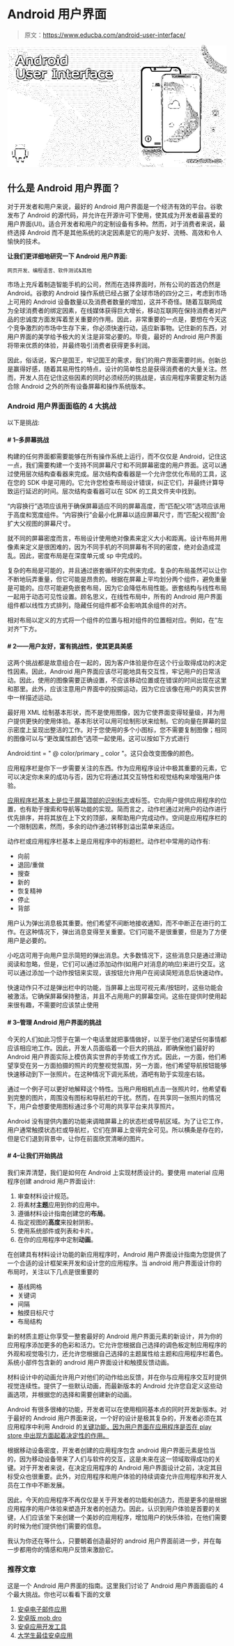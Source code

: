 # Android 用户界面

> 原文：<https://www.educba.com/android-user-interface/>

![Android-User-Interface](img/17f0c2e411f092aadd6d0ae72e14c66d.png)



## 什么是 Android 用户界面？

对于开发者和用户来说，最好的 Android 用户界面是一个经济有效的平台。谷歌发布了 Android 的源代码，并允许在开源许可下使用，使其成为开发者最喜爱的用户界面(UI)。适合开发者和用户的定制设备有多种。然而，对于消费者来说，最终选择 Android 而不是其他系统的决定因素是它的用户友好、流畅、高效和令人愉快的技术。

**让我们更详细地研究一下 Android 用户界面:**

<small>网页开发、编程语言、软件测试&其他</small>

市场上充斥着制造智能手机的公司，然而在选择界面时，所有公司的首选仍然是 Android。谷歌的 Android 操作系统已经占据了全球市场的四分之三，考虑到市场上可用的 Android 设备数量以及消费者数量的增加，这并不奇怪。随着互联网成为全球消费者的绑定因素，在线媒体获得巨大增长，移动互联网在保持消费者对产品的忠诚度方面发挥着至关重要的作用。因此，非常重要的一点是，要想在今天这个竞争激烈的市场中生存下来，你必须快速行动，适应新事物。记住新的东西，对用户界面的美学给予极大的关注是非常必要的。毕竟，最好的 Android 用户界面将带来优质的体验，并最终吸引消费者获得更多利润。

因此，俗话说，客户是国王，牢记国王的需求，我们的用户界面需要时尚。创新总是赢得好感，随着其易用性的特点，设计的简单性总是获得消费者的大量关注。然而，开发人员在记住这些因素的同时必须经历的挑战是，该应用程序需要定制为适合除 Android 之外的所有设备屏幕和操作系统版本。

### Android 用户界面面临的 4 大挑战

以下是挑战:

#### # 1–多屏幕挑战

构建的任何界面都需要能够在所有操作系统上运行，而不仅仅是 Android，记住这一点，我们需要构建一个支持不同屏幕尺寸和不同屏幕密度的用户界面。这可以通过使用层次结构查看器来完成。层次结构查看器是一个允许您优化布局的工具，这在您的 SDK 中是可用的。它允许您检查布局设计错误，纠正它们，并最终计算导致运行延迟的时间。层次结构查看器可以在 SDK 的工具文件夹中找到。

“内容换行”选项应该用于确保屏幕适应不同的屏幕高度，而“匹配父项”选项应该用于高度和宽度组件。“内容换行”会最小化屏幕以适应屏幕尺寸，而“匹配父视图”会扩大父视图的屏幕尺寸。

就不同的屏幕密度而言，布局设计使用绝对像素来定义大小和距离。设计布局并用像素来定义是很困难的，因为不同手机的不同屏幕有不同的密度，绝对会造成混乱。因此，密度布局是在深度单元或 sp 中完成的。

复杂的布局是可能的，并且通过嵌套循环的实例来完成。复杂的布局虽然可以让你不断地玩弄重量，但它可能是昂贵的。根据在屏幕上平均划分两个组件，避免重量是可能的。应尽可能避免嵌套布局，因为它会降低布局性能。嵌套结构与线性布局一起用于动态可见性设置。顾名思义，在线性布局中，所有的 Android 用户界面组件都以线性方式排列，隐藏任何组件都不会影响其余组件的对齐。

相对布局以定义的方式将一个组件的位置与相对组件的位置相对应。例如，在“左对齐”下方。

#### # 2——用户友好，富有挑战性，使其更具美感

这两个挑战都是故意组合在一起的，因为客户体验是你在这个行业取得成功的决定性因素。因此，Android 用户界面应该尽可能地具有交互性，牢记用户的日常活动。因此，使用的图像需要正确设置，不应该移动位置或在错误的时间出现在这里和那里。此外，应该注意用户界面中的投掷运动，因为它应该像在用户的真实世界中一样描述运动。

最好用 XML 绘制基本形状，而不是使用图像，因为它使界面变得轻量级，并为用户提供更快的使用体验。基本形状可以用可绘制形状来绘制。它的向量在屏幕的显示密度上呈现出整洁的工作。对于您使用的多个小图标，您不需要复制图像；相同的图像可以与“更改属性颜色”选项一起使用。这可以按如下方式进行

Android:tint = " @ color/primary _ color "。这只会改变图像的颜色。

应用程序栏是你下一步需要关注的东西。作为应用程序设计中极其重要的元素，它可以决定你未来的成功与否，因为它将通过其交互特性和视觉结构来增强用户体验。

[应用程序栏基本上是位于屏幕顶部的识别标志](https://www.educba.com/app-development-tool/ "Choose Best Technology for App Development")或标签。它向用户提供应用程序的位置，也有助于搜索和导航等功能的实现。简而言之，动作栏通过对用户的动作进行优先排序，并将其放在上下文的顶部，来帮助用户完成动作。空间是应用程序栏的一个限制因素，然而，多余的动作通过转移到溢出菜单来适应。

动作栏或应用程序栏基本上是应用程序中的标题栏。动作栏中常用的动作有:

*   向前
*   退回/重做
*   搜查
*   新的
*   恢复精神
*   停止
*   背部

用户认为弹出消息极其重要。他们希望不间断地接收通知，而不中断正在进行的工作。在这种情况下，弹出消息变得至关重要。它们可能不是很重要，但是为了方便用户是必要的。

小吃店可用于向用户显示简短的弹出消息。大多数情况下，这些消息只是通过滑动阅读和忽略，但是，它们可以通过添加动作(如用户对消息的响应)来进行交互。这可以通过添加一个动作按钮来实现，该按钮允许用户在阅读简短消息后快速动作。

快速动作只不过是弹出栏中的功能，当屏幕上出现可视元素/按钮时，这些功能会被激活。它确保屏幕保持整洁，并且不占用用户的屏幕空间。这些在提供时使用起来很有趣，不需要时应该禁止使用

#### # 3–管理 Android 用户界面的挑战

今天的人们如此习惯于在第一个电话里就把事情做好，以至于他们渴望任何事情都应该相应地工作。因此，开发人员面临着一个巨大的挑战，即确保他们最好的 Android 用户界面实际上模仿真实世界的手势或工作方式。因此，一方面，他们希望享受在另一方面拍摄的照片的完整视觉氛围，另一方面，他们希望导航按钮能够快速移动到下一张照片。在这种情况下调光系统，酒吧有助于实现座右铭。

通过一个例子可以更好地解释这个特性。当用户用相机点击一张照片时，他希望看到完整的图片，周围没有图标和导航栏的干扰。然而，在共享同一张照片的情况下，用户会想要使用图标通过多个可用的共享平台来共享照片。

Android 没有提供内置的功能来调暗屏幕上的状态栏或导航区域。为了让它工作，用户通常触摸状态栏或导航栏，它们在屏幕上变得完全可见。所以横条是存在的，但是它们退到背景中，让你在前面欣赏清晰的图片。

#### # 4–让我们开始挑战

我们来弄清楚，我们是如何在 Android 上实现材质设计的。要使用 material 应用程序创建 android 用户界面设计:

1.  审查材料设计规范。
2.  将素材**主题**应用到你的应用中。
3.  遵循材料设计指南创建您的**布局**。
4.  指定视图的**高度**来投射阴影。
5.  使用系统部件或列表和卡片。
6.  在你的应用程序中定制**动画**。

在创建具有材料设计功能的新应用程序时，Android 用户界面设计指南为您提供了一个合适的设计框架来开发和设计您的应用程序。当 android 用户界面设计你的布局时，关注以下几点是很重要的

*   基线网格
*   关键词
*   间隔
*   触摸目标尺寸
*   布局结构

新的材质主题让你享受一整套最好的 Android 用户界面元素的新设计，并为你的应用程序添加更多的色彩和活力。它允许您根据自己选择的调色板定制应用程序的外观和视觉吸引力，还允许您根据自己选择的主题属性给主题和应用程序栏着色。系统小部件包含新的 android 用户界面设计和触摸反馈动画。

材料设计中的动画允许用户对他们的动作给出反馈，并在你与应用程序交互时提供视觉连续性。提供了一些默认动画，而最新版本的 Android 允许您自定义这些动画选项，并根据您的选择和需要创建新的动画。

Android 有很多很棒的功能，开发者可以在使用相同基本点的同时开发新版本。对于最好的 Android 用户界面来说，一个好的设计是极其复杂的，开发者必须在其应用程序中利用 Android 的[关键功能，因为用户界面在应用程序是否在 play store 中出现方面起着决定性的作用。](https://www.educba.com/free-android-apps-apk/ "Top 10 Free Android Apps of All Time")

根据移动设备密度，开发者创建的应用程序包含 android 用户界面元素是恰当的，因为移动设备带来了人们与软件的交互，这是未来在这一领域取得成功的关键。对于开发者来说，在决定应用程序的 Android 用户界面设计之前，决定其目标受众也很重要。此外，对应用程序和用户体验的持续调查允许应用程序和开发人员在工作中不断发展。

因此，今天的应用程序不再仅仅是关于开发者的功能和创造力，而是更多的是根据应用程序的用户体验来塑造开发者的创造力。因此，认识到用户体验是首要的关键，人们应该坐下来创建一个美妙的应用程序，增加用户的快乐体验，在他们需要的时候为他们提供他们需要的信息。

我认为你还在等什么，只要朝着创造最好的 android 用户界面前进一步，并在每一步都用你的情感和用户反馈来激励它。

### 推荐文章

这是一个 Android 用户界面的指南。这里我们讨论了 Android 用户界面面临的 4 个最大挑战。你也可以看看下面的文章

1.  [安卓电子邮件应用](https://www.educba.com/email-apps-for-android/)
2.  [安卓版 mob dro](https://www.educba.com/mobdro-for-android/)
3.  [安卓应用开发工具](https://www.educba.com/android-apps-development-tools/)
4.  [大学生最佳安卓应用](https://www.educba.com/best-educational-android-apps-for-college-students/)





